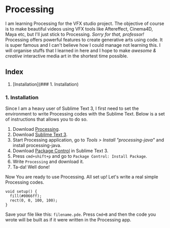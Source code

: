 # Processing

I am learning Processing for the VFX studio project. The objective of course is to make beautiful videos using VFX tools like Aftereffect, Cinema4D, Maya etc, but I'll just stick to Processing. _Sorry for that, professor!_  
Processing offers powerful features to create generative arts using code. It is super famous and I can't believe how I could manage not learning this. I will organise stuffs that I learned in here and I hope to make _awesome & creative_ interactive media art in the shortest time possible.



## Index

1. [Installation](### 1. Installation)



### 1. Installation

Since I am a heavy user of Sublime Text 3, I first need to set the environment to write Processing codes with the Sublime Text. Below is a set of instructions that allows you to do so. 

1. Download [Processing](https://processing.org/download/).
2. Download [Sublime Text 3](https://www.sublimetext.com/3).
3. Start Processing application, go to _Tools > Install "processing-java"_ and install processing-java.
4. Download [Package Control](https://packagecontrol.io/installation) in Sublime Text 3.
5. Press `cmd+shift+p` and go to `Package Control: Install Package`.
6. Write `Processing` and download it.
7. Ta-da! Well done!

Now You are ready to use Processing. All set up! Let's write a real simple Processing codes.

```processing
void setup() {
  fill(#0066ff);
  rect(0, 0, 100, 100);
}
```

Save your file like this: `filename.pde`. Press `Cmd+B` and then the code you wrote will be built as if it were written in the Processing app.
